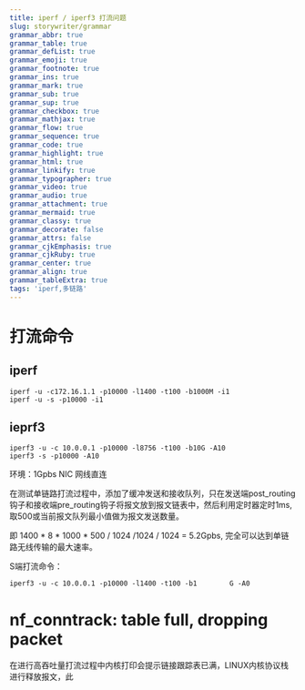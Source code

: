 ```yaml
---
title: iperf / iperf3 打流问题
slug: storywriter/grammar
grammar_abbr: true
grammar_table: true
grammar_defList: true
grammar_emoji: true
grammar_footnote: true
grammar_ins: true
grammar_mark: true
grammar_sub: true
grammar_sup: true
grammar_checkbox: true
grammar_mathjax: true
grammar_flow: true
grammar_sequence: true
grammar_code: true
grammar_highlight: true
grammar_html: true
grammar_linkify: true
grammar_typographer: true
grammar_video: true
grammar_audio: true
grammar_attachment: true
grammar_mermaid: true
grammar_classy: true
grammar_decorate: false
grammar_attrs: false
grammar_cjkEmphasis: true
grammar_cjkRuby: true
grammar_center: true
grammar_align: true
grammar_tableExtra: true
tags: 'iperf,多链路'
---
```


# 打流命令
## iperf

``` bash?linenums
iperf -u -c172.16.1.1 -p10000 -l1400 -t100 -b1000M -i1 
iperf -u -s -p10000 -i1
```
## ieprf3

``` bash?linenums
iperf3 -u -c 10.0.0.1 -p10000 -l8756 -t100 -b10G -A10
iperf3 -s -p10000 -A10
```

环境：1Gpbs NIC  网线直连

在测试单链路打流过程中，添加了缓冲发送和接收队列，只在发送端post_routing钩子和接收端pre_routing钩子将报文放到报文链表中，然后利用定时器定时1ms,取500或当前报文队列最小值做为报文发送数量。

即 1400 * 8 * 1000 * 500 / 1024 /1024 / 1024 = 5.2Gpbs, 完全可以达到单链路无线传输的最大速率。

S端打流命令：

``` bash?linenums
iperf3 -u -c 10.0.0.1 -p10000 -l1400 -t100 -b1        G -A0
```


# nf_conntrack: table full, dropping packet 
在进行高吞吐量打流过程中内核打印会提示链接跟踪表已满，LINUX内核协议栈进行释放报文，此